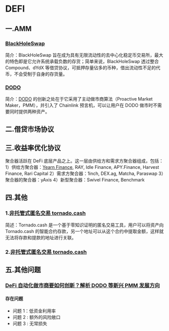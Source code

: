 # DEFI

## 一.AMM

###  [BlackHoleSwap](https://blackholeswap.com/swap)
简介：BlackHoleSwap 旨在成为具有无限流动性的去中心化稳定币交易所，最大的特色即是它允许系统承载负数的存货；简单来说，BlackHoleSwap 透过整合 Compound、dYdX 等借贷协议，可抵押存量佔多的币种，借出流动性不足的代币，不会受制于自身的存货量。
###  [DODO](https://www.chainnews.com/articles/522197513365.htm)
简介：[DODO](https://dodoex.github.io/cn/docs/coreConcept) 的创新之处在于它采用了主动做市商算法（Proactive Market Maker，PMM），并引入了 Chainlink 预言机，可以让用户在 DODO 做市时不需要同时提供两种资产。
## 二.借贷市场协议

## 三.收益率优化协议

聚合器活跃在 DeFi 底层产品之上。这一层由供给方和需求方聚合器组成，包括：
1）供给方聚合器：[Yearn Finance](https://docs.yearn.finance/v/chinese/yearn-jian-jie), RAY, Idle Finance, APY.Finance, Harvest Finance, Rari Capital
2）需求方聚合器：1inch, DEX.ag, Matcha, Paraswap
3）聚合器的聚合器：yAxis
4）新型聚合器：Swivel Finance, Benchmark


## 四.其他
### 1.[非托管式匿名交易 tornado.cash ](https://tornado.cash/) 
简述：Tornado.cash 是一个基于零知识证明的匿名交易工具，用户可以将资产向 Tornado.cash 的智能合约存款，另一个地址可以从这个合约中提取金额，这样就无法将存款和提款的地址进行关联。
### 2.[非托管式匿名交易 tornado.cash ](https://tornado.cash/)

## 五.其他问题
###  [DeFi 自动化做市商要如何创新？解析 DODO 等新兴 PMM 发展方向](https://www.chainnews.com/articles/562258224115.htm)
#### 存在问题
* 问题 1：低资金利用率
* 问题 2 : 额外的风险敞口
* 问题 3 : 无常损失





